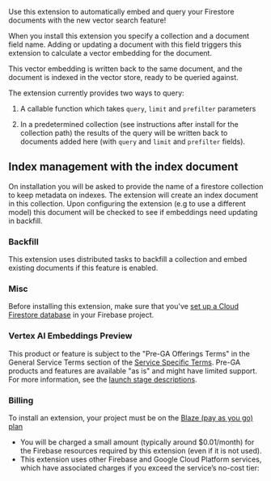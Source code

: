 Use this extension to automatically embed and query your Firestore documents with the new vector search feature!

When you install this extension you specify a collection and a document field name. Adding or updating a document with this field triggers this extension to calculate a vector embedding for the document.

This vector embedding is written back to the same document, and the document is indexed in the vector store, ready to be queried against.

The extension currently provides two ways to query:

1. A callable function which takes `query`, `limit` and `prefilter` parameters

2. In a predetermined collection (see instructions after install for the collection path) the results of the query will be written back to documents added here (with `query` and `limit` and `prefilter` fields).

## Index management with the index document

On installation you will be asked to provide the name of a firestore collection to keep metadata on indexes. The extension will create an index document in this collection. Upon configuring the extension (e.g to use a different model) this document will be checked to see if embeddings need updating in backfill.

### Backfill

This extension uses distributed tasks to backfill a collection and embed existing documents if this feature is enabled.

### Misc

Before installing this extension, make sure that you've [set up a Cloud Firestore database](https://firebase.google.com/docs/firestore/quickstart) in your Firebase project.

### Vertex AI Embeddings Preview

This product or feature is subject to the "Pre-GA Offerings Terms" in the General Service Terms section of the [Service Specific Terms](https://cloud.google.com/terms/service-terms#1). Pre-GA products and features are available "as is" and might have limited support. For more information, see the [launch stage descriptions](https://cloud.google.com/products?hl=en#product-launch-stages).

### Billing

To install an extension, your project must be on the [Blaze (pay as you go) plan](https://firebase.google.com/pricing)

- You will be charged a small amount (typically around $0.01/month) for the Firebase resources required by this extension (even if it is not used).
- This extension uses other Firebase and Google Cloud Platform services, which have associated charges if you exceed the service’s no-cost tier:
